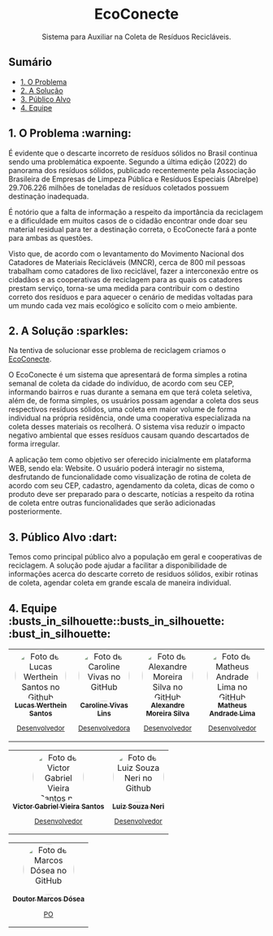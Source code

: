 <div align="center">

# EcoConecte
<p>Sistema para Auxiliar na Coleta de Resíduos Recicláveis.</p>  
  
</div>
  


## Sumário
  <ul id="nav" >
    <li><a href="#problema">1. O Problema</a></li>
    <li><a href="#solucao">2. A Solução</a></li>
    <li><a href="#publico">3. Público Alvo</a></li>
    <li><a href="#equipe">4. Equipe</a></li>
  </ul>

<h2 id="problema">1. O Problema :warning:</h2>
  
  <p>É evidente que o descarte incorreto de resíduos sólidos no Brasil continua sendo uma problemática expoente. Segundo a última edição (2022) do panorama dos resíduos sólidos, publicado recentemente pela Associação Brasileira de Empresas de Limpeza Pública e Resíduos Especiais (Abrelpe) 29.706.226 milhões de toneladas de resíduos coletados possuem destinação inadequada. </p>
  <p>É notório que a falta de informação a respeito da importância da reciclagem e a dificuldade em muitos casos de o cidadão encontrar onde doar seu material residual para ter a destinação correta, o EcoConecte fará a ponte para ambas as questões. </p>
  <p>Visto que, de acordo com o levantamento do Movimento Nacional dos Catadores de Materiais Recicláveis (MNCR), cerca de 800 mil pessoas trabalham como catadores de lixo reciclável, fazer a interconexão entre os cidadãos e as cooperativas de reciclagem para as quais os catadores prestam serviço, torna-se uma medida para contribuir com o destino correto dos resíduos e para aquecer o cenário de medidas voltadas para um mundo cada vez mais ecológico e solícito com o meio ambiente.</p>

<h2 id="solucao">2. A Solução :sparkles:</h2>
  
  <p>Na tentiva de solucionar esse problema de reciclagem criamos o <a href="https://github.com/marcosdosea/EcoConecte" >EcoConecte</a>. </p>
  <p>O EcoConecte é um sistema que apresentará de forma simples a rotina semanal de coleta da cidade do indivíduo, de acordo com seu CEP, informando bairros e ruas durante a semana em que terá coleta seletiva, além de, de forma simples, os usuários possam agendar a coleta dos seus respectivos resíduos sólidos, uma coleta em maior volume de forma individual na própria residência, onde uma cooperativa especializada na coleta desses materiais os recolherá. O sistema visa reduzir o impacto negativo ambiental que esses resíduos causam quando descartados de forma irregular.</p>
  <p>A aplicação tem como objetivo ser oferecido inicialmente em plataforma WEB, sendo ela: Website. O usuário poderá interagir no sistema, desfrutando de funcionalidade como visualização de rotina de coleta de acordo com seu CEP, cadastro, agendamento da coleta, dicas de como o produto deve ser preparado para o descarte, notícias a respeito da rotina de coleta entre outras funcionalidades que serão adicionadas posteriormente.</p>

 <h2 id="publico">3. Público Alvo :dart:</h2>
  
  <p>Temos como principal público alvo a população em geral e cooperativas de reciclagem. A solução pode ajudar a facilitar a disponibilidade de informações acerca do descarte correto de residuos sólidos, exibir rotinas de coleta, agendar coleta em grande escala de maneira individual.</p>
  
  <h2 id="equipe">4. Equipe :busts_in_silhouette::busts_in_silhouette: :bust_in_silhouette:</h2>

  <table align="center">
  <tr>
    <td align="center">
      <a href="https://github.com/Wertheins" target="_blank">
        <img style="border-radius:100px;" src="https://avatars.githubusercontent.com/u/105745101?v=4" width="100px;" alt="Foto de Lucas Werthein Santos no Github"/><br>
        <sub>
          <b>Lucas Werthein Santos </b>
          <p>Desenvolvedor</p>
        </sub>
      </a>
    </td>
    <td align="center">
      <a href="https://github.com/carolvlins" target="_blank">
        <img style="border-radius:100px;" src="https://avatars.githubusercontent.com/u/82815635?v=4"  width="100px;" alt="Foto de Caroline Vivas no GitHub"/><br>
        <sub>
          <b>Caroline Vivas Lins</b>
          <p>Desenvolvedora</p>
        </sub>
      </a>
    </td>
    <td align="center">
      <a href="https://github.com/Allmrs" target="_blank">
        <img style="border-radius:100px;" src="https://avatars.githubusercontent.com/u/113375771?v=4" target="_blank"  width="100px;" alt="Foto de Alexandre Moreira Silva no GitHub"/><br>
        <sub>
          <b>Alexandre Moreira Silva</b>
          <p>Desenvolvedor</p>
        </sub>
      </a>
    </td>
    <td align="center" >
      <a href="https://github.com/MtheusAL" target="_blank">
        <img style="border-radius:100px;" src="https://avatars.githubusercontent.com/u/151188533?v=4" target="_blank"  width="100px;" alt="Foto de Matheus Andrade Lima no GitHub"/><br>
        <sub>
          <b>Matheus Andrade Lima</b>
          <p>Desenvolvedor</p>
        </sub>
      </a>
    </td>
     <table align="center">
  <tr>
    <td align="center">
      <a href="https://github.com/victorgabrielvieiraa" target="_blank">
        <img style="border-radius:100px;" src="https://avatars.githubusercontent.com/u/88777214?v=4" width="100px;" alt="Foto de Victor Gabriel Vieira Santos no Github"/><br>
        <sub>
          <b>Victor Gabriel Vieira Santos</b>
          <p>Desenvolvedor</p>
        </sub>
      </a>
    </td> 
    <td align="center">
      <a href="https://github.com/LuizSouzaNeri" target="_blank">
        <img style="border-radius:100px;" src="https://avatars.githubusercontent.com/u/7561844?v=4" width="100px;" alt="Foto de Luiz Souza Neri no Github"/><br>
        <sub>
          <b>Luiz Souza Neri</b>
          <p>Desenvolvedor</p>
        </sub>
      </a>
    </td>
  </tr>
</table>
<table align="center">
  <tr>
    <td align="center">
      <a href="https://github.com/marcosdosea" target="_blank">
        <img style="border-radius:100px;" src="https://avatars.githubusercontent.com/u/7799935?v=4" target="_blank" width="100px;" alt="Foto de Marcos Dósea no GitHub"/><br>
        <sub>
          <b>Doutor Marcos Dósea</b>
          <p>PO</p>
        </sub>
      </a>
    </td>
   </tr>
</table>
  
